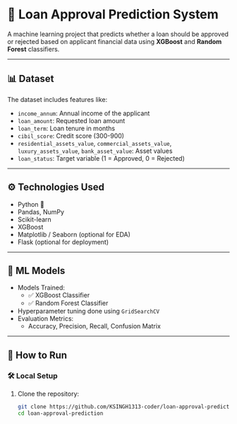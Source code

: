 # 🏦 Loan Approval Prediction System

A machine learning project that predicts whether a loan should be approved or rejected based on applicant financial data using **XGBoost** and **Random Forest** classifiers.

---

## 📊 Dataset

The dataset includes features like:

- `income_annum`: Annual income of the applicant
- `loan_amount`: Requested loan amount
- `loan_term`: Loan tenure in months
- `cibil_score`: Credit score (300-900)
- `residential_assets_value`, `commercial_assets_value`, `luxury_assets_value`, `bank_asset_value`: Asset values
- `loan_status`: Target variable (1 = Approved, 0 = Rejected)

---

## ⚙️ Technologies Used

- Python 🐍
- Pandas, NumPy
- Scikit-learn
- XGBoost
- Matplotlib / Seaborn (optional for EDA)
- Flask (optional for deployment)

---

## 🧠 ML Models

- Models Trained:
  - ✅ XGBoost Classifier
  - ✅ Random Forest Classifier
- Hyperparameter tuning done using `GridSearchCV`
- Evaluation Metrics:
  - Accuracy, Precision, Recall, Confusion Matrix

---

## 🚀 How to Run

### 🛠️ Local Setup

1. Clone the repository:
   ```bash
   git clone https://github.com/KSINGH1313-coder/loan-approval-prediction.git
   cd loan-approval-prediction
